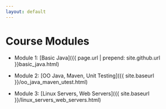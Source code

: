 ```yaml
---
layout: default
---
```


# Course Modules

* Module 1: [Basic Java]({{ page.url | prepend: site.github.url }}basic_java.html)

* Module 2: [OO Java, Maven, Unit Testing]({{ site.baseurl }}/oo_java_maven_utest.html)

* Module 3: [Linux Servers, Web Servers]({{ site.baseurl }}/linux_servers_web_servers.html)
